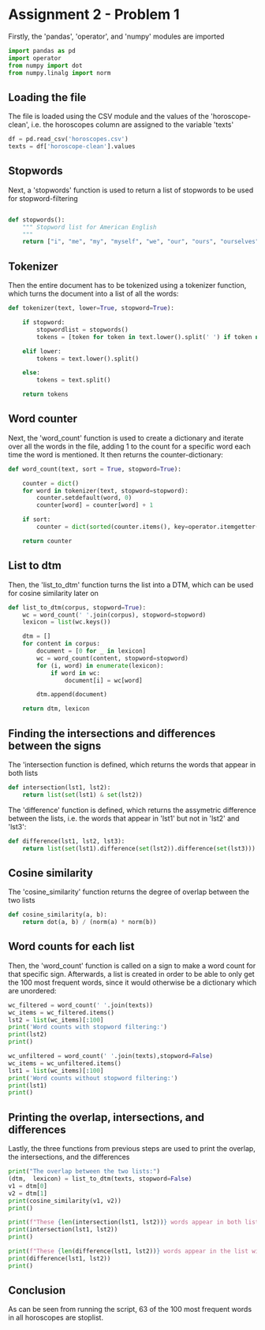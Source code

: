 # Assignment 2 - Problem 1
Firstly, the 'pandas', 'operator', and 'numpy' modules are imported
```python
import pandas as pd
import operator
from numpy import dot
from numpy.linalg import norm
```

## Loading the file
The file is loaded using the CSV module and the values of the 'horoscope-clean', i.e. the horoscopes column are assigned to the variable 'texts'
```python
df = pd.read_csv('horoscopes.csv')
texts = df['horoscope-clean'].values
```

## Stopwords
Next, a 'stopwords' function is used to return a list of stopwords to be used for stopword-filtering
```python

def stopwords():
    """ Stopword list for American English
    """
    return ["i", "me", "my", "myself", "we", "our", "ours", "ourselves", "you", "your", "yours", "yourself", "yourselves", "he", "him", "his", "himself", "she", "her", "hers", "herself", "it", "its", "itself", "they", "them", "their", "theirs", "themselves", "what", "which", "who", "whom", "this", "that", "these", "those", "am", "is", "are", "was", "were", "be", "been", "being", "have", "has", "had", "having", "do", "does", "did", "doing", "a", "an", "the", "and", "but", "if", "or", "because", "as", "until", "while", "of", "at", "by", "for", "with", "about", "against", "between", "into", "through", "during", "before", "after", "above", "below", "to", "from", "up", "down", "in", "out", "on", "off", "over", "under", "again", "further", "then", "once", "here", "there", "when", "where", "why", "how", "all", "any", "both", "each", "few", "more", "most", "other", "some", "such", "no", "nor", "not", "only", "own", "same", "something", "so", "than", "too", "very", "s", "t", "can", "will", "just", "don", "should", "now"]


```

## Tokenizer
Then the entire document has to be tokenized using a tokenizer function, which turns the document into a list of all the words:
```python
def tokenizer(text, lower=True, stopword=True):

    if stopword:
        stopwordlist = stopwords()
        tokens = [token for token in text.lower().split(' ') if token not in stopwordlist]

    elif lower:
        tokens = text.lower().split()

    else:
        tokens = text.split()

    return tokens
```

## Word counter
Next, the 'word_count' function is used to create a dictionary and iterate over all the words in the file, adding 1 to the count for a specific word each time the word is mentioned. It then returns the counter-dictionary:
```python
def word_count(text, sort = True, stopword=True):

    counter = dict()
    for word in tokenizer(text, stopword=stopword):
        counter.setdefault(word, 0)
        counter[word] = counter[word] + 1

    if sort:
        counter = dict(sorted(counter.items(), key=operator.itemgetter(1), reverse=True))

    return counter
```

## List to dtm
Then, the 'list_to_dtm' function turns the list into a DTM, which can be used for cosine similarity later on
```python
def list_to_dtm(corpus, stopword=True):
    wc = word_count(' '.join(corpus), stopword=stopword)
    lexicon = list(wc.keys())

    dtm = []
    for content in corpus:
        document = [0 for _ in lexicon]
        wc = word_count(content, stopword=stopword)
        for (i, word) in enumerate(lexicon):
            if word in wc:
                document[i] = wc[word]

        dtm.append(document)

    return dtm, lexicon
```

## Finding the intersections and differences between the signs
The 'intersection function is defined, which returns the words that appear in both lists
```python
def intersection(lst1, lst2):
    return list(set(lst1) & set(lst2))
```

The 'difference' function is defined, which returns the assymetric difference between the lists, i.e. the words that appear in 'lst1' but not in 'lst2' and 'lst3':
```python
def difference(lst1, lst2, lst3):
    return list(set(lst1).difference(set(lst2)).difference(set(lst3)))
```

## Cosine similarity
The 'cosine_similarity' function returns the degree of overlap between the two lists
```python
def cosine_similarity(a, b):
    return dot(a, b) / (norm(a) * norm(b))
```

## Word counts for each list
Then, the 'word_count' function is called on a sign to make a word count for that specific sign. Afterwards, a list is created in order to be able to only get the 100 most frequent words, since it would otherwise be a dictionary which are unordered:
```python
wc_filtered = word_count(' '.join(texts))
wc_items = wc_filtered.items()
lst2 = list(wc_items)[:100]
print('Word counts with stopword filtering:')
print(lst2)
print()

wc_unfiltered = word_count(' '.join(texts),stopword=False)
wc_items = wc_unfiltered.items()
lst1 = list(wc_items)[:100]
print('Word counts without stopword filtering:')
print(lst1)
print()
```

## Printing the overlap, intersections, and differences
Lastly, the three functions from previous steps are used to print the overlap, the intersections, and the differences
```python
print("The overlap between the two lists:")
(dtm,  lexicon) = list_to_dtm(texts, stopword=False)
v1 = dtm[0]
v2 = dtm[1]
print(cosine_similarity(v1, v2))
print()

print(f"These {len(intersection(lst1, lst2))} words appear in both lists:")
print(intersection(lst1, lst2))
print()

print(f"These {len(difference(lst1, lst2))} words appear in the list without stopword filtering, but not in the one with stopword filtering:")
print(difference(lst1, lst2))
print()
```

## Conclusion
As can be seen from running the script, 63 of the 100 most frequent words in all horoscopes are stoplist.